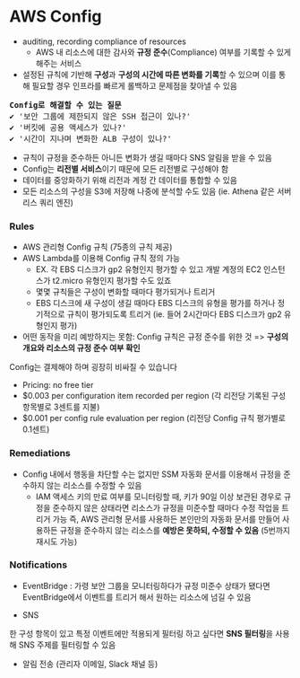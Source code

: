 # AWS Config

- auditing, recording compliance of resources
  - AWS 내 리소스에 대한 감사와 **규정 준수**(Compliance) 여부를 기록할 수 있게 해주는 서비스
- 설정된 규칙에 기반해 **구성**과 **구성의 시간에 따른 변화를 기록**할 수 있으며 이를 통해 필요할 경우 인프라를 빠르게 롤백하고 문제점을 찾아낼 수 있음

<pre>
<b>Config로 해결할 수 있는 질문</b>
✔️ '보안 그룹에 제한되지 않은 SSH 접근이 있나?'
✔️ '버킷에 공용 액세스가 있나?'
✔️ '시간이 지나며 변화한 ALB 구성이 있나?'
</pre>

- 규칙이 규정을 준수하든 아니든 변화가 생길 때마다 SNS 알림을 받을 수 있음
- Config는 **리전별 서비스**이기 때문에 모든 리전별로 구성해야 함
- 데이터를 중앙화하기 위해 리전과 계정 간 데이터를 통합할 수 있음
- 모든 리소스의 구성을 S3에 저장해 나중에 분석할 수도 있음 (ie. Athena 같은 서버리스 쿼리 엔진)

### Rules

- AWS 관리형 Config 규칙 (75종의 규칙 제공)
- AWS Lambda를 이용해 Config 규칙 정의 가능
  - EX. 각 EBS 디스크가 gp2 유형인지 평가할 수 있고 개발 계정의 EC2 인스턴스가 t2.micro 유형인지 평가할 수도 있죠
  - 몇몇 규칙들은 구성이 변화할 때마다 평가되거나 트리거
  - EBS 디스크에 새 구성이 생길 때마다 EBS 디스크의 유형을 평가를 하거나 정기적으로 규칙이 평가되도록 트리거 (ie. 들어 2시간마다 EBS 디스크가 gp2 유형인지 평가)
- 어떤 동작을 미리 예방하지는 못함: Config 규칙은 규정 준수를 위한 것
=> **구성의 개요와 리소스의 규정 준수 여부 확인**

Config는 결제해야 하며 굉장히 비싸질 수 있습니다
- Pricing: no free tier
- $0.003 per configuration item recorded per region (각 리전당 기록된 구성 항목별로 3센트를 지불)
- $0.001 per config rule evaluation per region (리전당 Config 규칙 평가별로 0.1센트)


### Remediations

- Config 내에서 행동을 차단할 수는 없지만 SSM 자동화 문서를 이용해서 규정을 준수하지 않는 리소스를 수정할 수 있음
  - IAM 액세스 키의 만료 여부를 모니터링할 때, 키가 90일 이상 보관된 경우로 규정을 준수하지 않은 상태라면 리소스가 규정을 미준수할 때마다 수정 작업을 트리거 가능
즉, AWS 관리형 문서를 사용하든 본인만의 자동화 문서를 만들어 사용하든 규정을 준수하지 않는 리소스를 **예방은 못하되, 수정할 수 있음** (5번까지 재시도 가능)


### Notifications

- EventBridge
: 가령 보안 그룹을 모니터링하다가 규정 미준수 상태가 됐다면 EventBridge에서 이벤트를 트리거 해서 원하는 리소스에 넘길 수 있음

- SNS

한 구성 항목이 있고 특정 이벤트에만 적용되게 필터링 하고 싶다면 **SNS 필터링**을 사용해 SNS 주제를 필터링할 수 있음
- 알림 전송 (관리자 이메일, Slack 채널 등)

